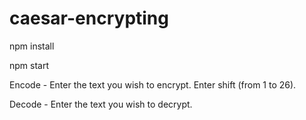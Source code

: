 # caesar-encrypting
npm install

npm start

Encode - Enter the text you wish to encrypt. Enter shift (from 1 to 26).

Decode - Enter the text you wish to decrypt.

